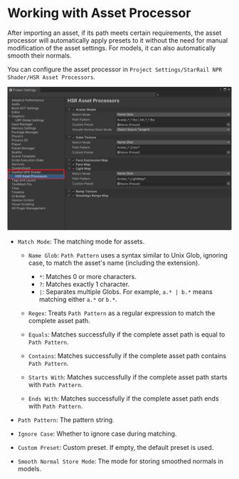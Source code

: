 # Working with Asset Processor

After importing an asset, if its path meets certain requirements, the asset processor will automatically apply presets to it without the need for manual modification of the asset settings. For models, it can also automatically smooth their normals.

You can configure the asset processor in `Project Settings/StarRail NPR Shader/HSR Asset Processors`.

![Asset processor](../assets/asset-processor.png)

- `Match Mode`: The matching mode for assets.

    - `Name Glob`: `Path Pattern` uses a syntax similar to Unix Glob, ignoring case, to match the asset's name (including the extension).

        - `*`: Matches 0 or more characters.
        - `?`: Matches exactly 1 character.
        - `|`: Separates multiple Globs. For example, `a.* | b.*` means matching either `a.*` or `b.*`.

    - `Regex`: Treats `Path Pattern` as a regular expression to match the complete asset path.
    - `Equals`: Matches successfully if the complete asset path is equal to `Path Pattern`.
    - `Contains`: Matches successfully if the complete asset path contains `Path Pattern`.
    - `Starts With`: Matches successfully if the complete asset path starts with `Path Pattern`.
    - `Ends With`: Matches successfully if the complete asset path ends with `Path Pattern`.

- `Path Pattern`: The pattern string.
- `Ignore Case`: Whether to ignore case during matching.
- `Custom Preset`: Custom preset. If empty, the default preset is used.
- `Smooth Normal Store Mode`: The mode for storing smoothed normals in models.
